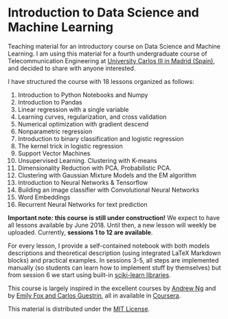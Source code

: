 # Introduction to Data Science and Machine Learning

Teaching material for an introductory course on Data Science and Machine Learning. I am using this material for a fourth undergraduate course of Telecommunication Engineering at [University Carlos III in Madrid (Spain)](https://www.uc3m.es/Home), and decided to share with anyone interested.

I have structured the course with 18 lessons organized as follows:

1. Introduction to Python Notebooks and Numpy
2. Introduction to Pandas 
3. Linear regression with a single variable
4. Learning curves, regularization, and cross validation
5. Numerical optimization with gradient descend
6. Nonparametric regression
7. Introduction to binary classification and logistic regression
8. The kernel trick in logistic regression
9. Support Vector Machines
10. Unsupervised Learning. Clustering with K-means
11. Dimensionality Reduction with PCA. Probabilistic PCA.
12. Clustering with Gaussian Mixture Models and the EM algorithm
13. Introduction to Neural Networks & Tensorflow
14. Building an image classifier with Convolutional Neural Networks
15. Word Embeddings
16. Recurrent Neural Networks for text prediction

**Important note: this course is still under construction!** We expect to have all lessons available by June 2018. Until then, a new lesson will weekly be uploaded. Currently, **sessions 1 to 12 are available**. 

For every lesson, I provide a self-contained notebook with both models descriptions and theoretical description (using integrated LaTeX Markdown blocks) and practical examples. In sessions 3-5, all steps are implemented manually (so students can learn how to implement stuff by themselves) but from session 6 we start using built-in [sciki-learn libraries](http://scikit-learn.org/stable/). 

This course is largely inspired in the excellent courses by [Andrew Ng](https://www.coursera.org/learn/machine-learning) and by [Emily Fox and Carlos Guestrin](https://www.coursera.org/specializations/machine-learning), all in available in [Coursera](https://www.coursera.org/).

This material is distributed under the [MIT License](https://choosealicense.com/licenses/mit/).
